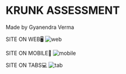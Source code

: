 # KRUNK ASSESSMENT
Made by Gyanendra Verma

SITE ON WEB🖥️
![web](https://github.com/gyanendra19/krunk-assignment/assets/144844917/c611e1c9-ee44-4f36-af1e-804f2bd67818)

SITE ON MOBILE📱
![mobile](https://github.com/gyanendra19/krunk-assignment/assets/144844917/bc9de468-2063-43fe-90dd-1f3c5807eb51)

SITE ON TABS💻
![tab](https://github.com/gyanendra19/krunk-assignment/assets/144844917/6a7f7a12-b8e2-44e5-8128-f008aea50eb6)